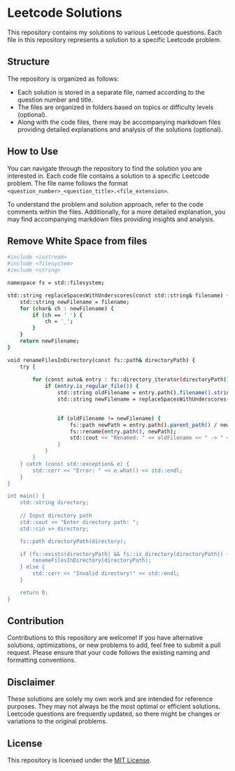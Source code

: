 # Leetcode Solutions

This repository contains my solutions to various Leetcode questions. Each file in this repository represents a solution to a specific Leetcode problem.

## Structure

The repository is organized as follows:

- Each solution is stored in a separate file, named according to the question number and title.
- The files are organized in folders based on topics or difficulty levels (optional).
- Along with the code files, there may be accompanying markdown files providing detailed explanations and analysis of the solutions (optional).

## How to Use

You can navigate through the repository to find the solution you are interested in. Each code file contains a solution to a specific Leetcode problem. The file name follows the format `<question_number>_<question_title>.<file_extension>`.

To understand the problem and solution approach, refer to the code comments within the files. Additionally, for a more detailed explanation, you may find accompanying markdown files providing insights and analysis.

## Remove White Space from files
``` bash 
#include <iostream>
#include <filesystem>
#include <string>

namespace fs = std::filesystem;

std::string replaceSpacesWithUnderscores(const std::string& filename) {
    std::string newFilename = filename;
    for (char& ch : newFilename) {
        if (ch == ' ') {
            ch = '_';
        }
    }
    return newFilename;
}

void renameFilesInDirectory(const fs::path& directoryPath) {
    try {
       
        for (const auto& entry : fs::directory_iterator(directoryPath)) {
            if (entry.is_regular_file()) {
                std::string oldFilename = entry.path().filename().string();
                std::string newFilename = replaceSpacesWithUnderscores(oldFilename);

               
                if (oldFilename != newFilename) {
                    fs::path newPath = entry.path().parent_path() / newFilename;
                    fs::rename(entry.path(), newPath);
                    std::cout << "Renamed: " << oldFilename << " -> " << newFilename << std::endl;
                }
            }
        }
    } catch (const std::exception& e) {
        std::cerr << "Error: " << e.what() << std::endl;
    }
}

int main() {
    std::string directory;
    
    // Input directory path
    std::cout << "Enter directory path: ";
    std::cin >> directory;

    fs::path directoryPath(directory);

    if (fs::exists(directoryPath) && fs::is_directory(directoryPath)) {
        renameFilesInDirectory(directoryPath);
    } else {
        std::cerr << "Invalid directory!" << std::endl;
    }

    return 0;
}

```


## Contribution

Contributions to this repository are welcome! If you have alternative solutions, optimizations, or new problems to add, feel free to submit a pull request. Please ensure that your code follows the existing naming and formatting conventions.

## Disclaimer

These solutions are solely my own work and are intended for reference purposes. They may not always be the most optimal or efficient solutions. Leetcode questions are frequently updated, so there might be changes or variations to the original problems.

## License

This repository is licensed under the [MIT License](LICENSE).

